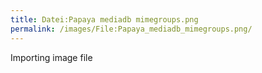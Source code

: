 ```yaml
---
title: Datei:Papaya mediadb mimegroups.png
permalink: /images/File:Papaya_mediadb_mimegroups.png/
---
```


Importing image file